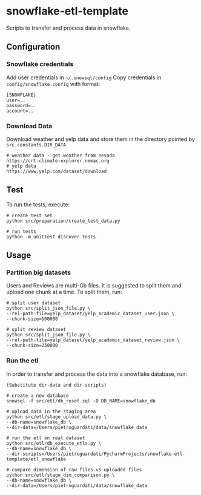 # snowflake-etl-template
Scripts to transfer and process data in snowflake.

## Configuration 

### Snowflake credentials
Add user credentials in `~/.snowsql/config`
Copy credentials in `config/snowflake.config` with format:
```
[SNOWFLAKE]
user=..
password=..
account=..
```

### Download Data
Download weather and yelp data and store them in the directory pointed by `src.constants.DIR_DATA`
```
# weather data - get weather from nevada
https://crt-climate-explorer.nemac.org
# yelp data
https://www.yelp.com/dataset/download
```

## Test
To run the tests, execute:
```
# create test set
python src/preparation/create_test_data.py

# run tests
python -m unittest discover tests
```

## Usage

### Partition big datasets
Users and Reviews are multi-Gb files.
It is suggested to split them and upload one chunk at a time.
To split them, run:
```
# split user dataset
python src/split_json_file.py \
--rel-path-file=yelp_dataset/yelp_academic_dataset_user.json \
--chunk-size=100000

# split review dataset
python src/split_json_file.py \
--rel-path-file=yelp_dataset/yelp_academic_dataset_review.json \
--chunk-size=250000
```

### Run the etl
In order to transfer and process the data into a snowflake database, run:
```
(Substitute dir-data and dir-scripts)

# create a new database
snowsql -f src/etl/db_reset.sql -D DB_NAME=snowflake_db

# upload data in the staging area
python src/etl/stage_upload_data.py \
--db-name=snowflake_db \
--dir-data=/Users/pietroguardati/data/snowflake_data 

# run the etl on real dataset 
python src/etl/db_execute_etls.py \
--db-name=snowflake_db \
--dir-scripts=/Users/pietroguardati/PycharmProjects/snowflake-etl-template/etl_snowflake 

# compare dimension of raw files vs uploaded files
python src/etl/stage_dim_comparison.py \
--db-name=snowflake_db \
--dir-data=/Users/pietroguardati/data/snowflake_data 
```
